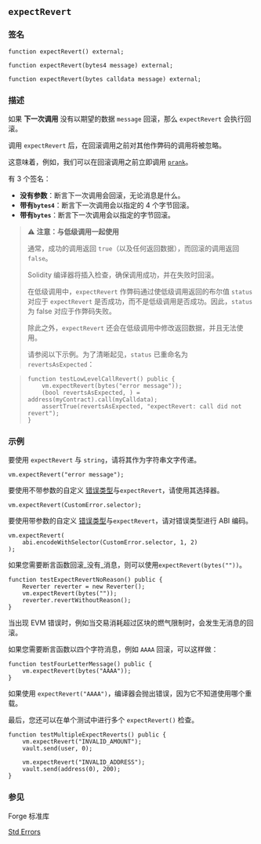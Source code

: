 ## `expectRevert`

### 签名

```solidity
function expectRevert() external;
```

```solidity
function expectRevert(bytes4 message) external;
```

```solidity
function expectRevert(bytes calldata message) external;
```

### 描述

如果 **下一次调用** 没有以期望的数据 `message` 回滚，那么 `expectRevert` 会执行回滚。

调用 `expectRevert` 后，在回滚调用之前对其他作弊码的调用将被忽略。

这意味着，例如，我们可以在回滚调用之前立即调用 [`prank`](./prank.md)。

有 3 个签名：

- **没有参数**：断言下一次调用会回滚，无论消息是什么。
- **带有`bytes4`**：断言下一次调用会以指定的 4 个字节回滚。
- **带有`bytes`**：断言下一次调用会以指定的字节回滚。

> ⚠️ **注意：与低级调用一起使用**
>
> 通常，成功的调用返回 `true`（以及任何返回数据），而回滚的调用返回 `false`。
>
> Solidity 编译器将插入检查，确保调用成功，并在失败时回滚。
>
> 在低级调用中，`expectRevert` 作弊码通过使低级调用返回的布尔值 `status` 对应于 `expectRevert` 是否成功，而不是低级调用是否成功。因此，`status` 为 false 对应于作弊码失败。
>
> 除此之外，`expectRevert` 还会在低级调用中修改返回数据，并且无法使用。
>
> 请参阅以下示例。为了清晰起见，`status` 已重命名为 `revertsAsExpected`：

> ```solidity
> function testLowLevelCallRevert() public {
>     vm.expectRevert(bytes("error message"));
>     (bool revertsAsExpected, ) = address(myContract).call(myCalldata);
>     assertTrue(revertsAsExpected, "expectRevert: call did not revert");
> }
> ```

### 示例

要使用 `expectRevert` 与 `string`，请将其作为字符串文字传递。

```solidity
vm.expectRevert("error message");
```

要使用不带参数的自定义 [错误类型][error-type]与`expectRevert`，请使用其选择器。

```solidity
vm.expectRevert(CustomError.selector);
```

要使用带参数的自定义 [错误类型][error-type]与`expectRevert`，请对错误类型进行 ABI 编码。

```solidity
vm.expectRevert(
    abi.encodeWithSelector(CustomError.selector, 1, 2)
);
```

如果您需要断言函数回滚_没有_消息，则可以使用`expectRevert(bytes(""))`。

```solidity
function testExpectRevertNoReason() public {
    Reverter reverter = new Reverter();
    vm.expectRevert(bytes(""));
    reverter.revertWithoutReason();
}
```

当出现 EVM 错误时，例如当交易消耗超过区块的燃气限制时，会发生无消息的回滚。

如果您需要断言函数以四个字符消息，例如 `AAAA` 回滚，可以这样做：

```solidity
function testFourLetterMessage() public {
    vm.expectRevert(bytes("AAAA"));
}
```

如果使用 `expectRevert("AAAA")`，编译器会抛出错误，因为它不知道使用哪个重载。

最后，您还可以在单个测试中进行多个 `expectRevert()` 检查。

```solidity
function testMultipleExpectReverts() public {
    vm.expectRevert("INVALID_AMOUNT");
    vault.send(user, 0);

    vm.expectRevert("INVALID_ADDRESS");
    vault.send(address(0), 200);
}
```

### 参见

Forge 标准库

[Std Errors](../reference/forge-std/std-errors.md)

[error-type]: https://docs.soliditylang.org/en/v0.8.11/contracts.html#errors